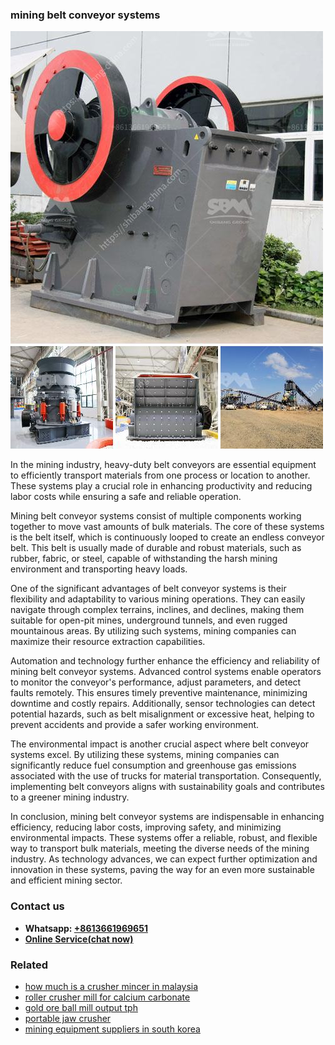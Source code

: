 <h3>mining belt conveyor systems</h3><img src='1708408361.jpg' alt=''><p>In the mining industry, heavy-duty belt conveyors are essential equipment to efficiently transport materials from one process or location to another. These systems play a crucial role in enhancing productivity and reducing labor costs while ensuring a safe and reliable operation.</p><p>Mining belt conveyor systems consist of multiple components working together to move vast amounts of bulk materials. The core of these systems is the belt itself, which is continuously looped to create an endless conveyor belt. This belt is usually made of durable and robust materials, such as rubber, fabric, or steel, capable of withstanding the harsh mining environment and transporting heavy loads.</p><p>One of the significant advantages of belt conveyor systems is their flexibility and adaptability to various mining operations. They can easily navigate through complex terrains, inclines, and declines, making them suitable for open-pit mines, underground tunnels, and even rugged mountainous areas. By utilizing such systems, mining companies can maximize their resource extraction capabilities.</p><p>Automation and technology further enhance the efficiency and reliability of mining belt conveyor systems. Advanced control systems enable operators to monitor the conveyor's performance, adjust parameters, and detect faults remotely. This ensures timely preventive maintenance, minimizing downtime and costly repairs. Additionally, sensor technologies can detect potential hazards, such as belt misalignment or excessive heat, helping to prevent accidents and provide a safer working environment.</p><p>The environmental impact is another crucial aspect where belt conveyor systems excel. By utilizing these systems, mining companies can significantly reduce fuel consumption and greenhouse gas emissions associated with the use of trucks for material transportation. Consequently, implementing belt conveyors aligns with sustainability goals and contributes to a greener mining industry.</p><p>In conclusion, mining belt conveyor systems are indispensable in enhancing efficiency, reducing labor costs, improving safety, and minimizing environmental impacts. These systems offer a reliable, robust, and flexible way to transport bulk materials, meeting the diverse needs of the mining industry. As technology advances, we can expect further optimization and innovation in these systems, paving the way for an even more sustainable and efficient mining sector.</p><h3>Contact us</h3><ul><li><strong>Whatsapp:&nbsp;<a href="https://wa.me/8613661969651">+8613661969651</a></strong></li><li><a href="https://swt.shibang-china.com/?git&amp;zhl&amp;mining belt conveyor systems"><strong>Online Service(chat now)</strong></a></li></ul><h3>Related</h3><ul><li><a href='how much is a crusher mincer in malaysia.md'>how much is a crusher mincer in malaysia</a></li><li><a href='roller crusher mill for calcium carbonate.md'>roller crusher mill for calcium carbonate</a></li><li><a href='gold ore ball mill output tph.md'>gold ore ball mill output tph</a></li><li><a href='portable jaw crusher.md'>portable jaw crusher</a></li><li><a href='mining equipment suppliers in south korea.md'>mining equipment suppliers in south korea</a></li></ul>